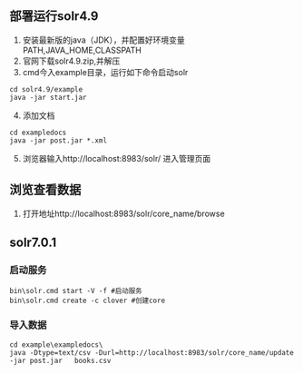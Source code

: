 ## 部署运行solr4.9
1. 安装最新版的java（JDK），并配置好环境变量PATH,JAVA_HOME,CLASSPATH
2. 官网下载solr4.9.zip,并解压
3. cmd今入example目录，运行如下命令启动solr
```
cd solr4.9/example
java -jar start.jar
```
4. 添加文档
```
cd exampledocs
java -jar post.jar *.xml
```
5. 浏览器输入http://localhost:8983/solr/ 进入管理页面


## 浏览查看数据
1. 打开地址http://localhost:8983/solr/core_name/browse


## solr7.0.1
### 启动服务
```
bin\solr.cmd start -V -f #启动服务
bin\solr.cmd create -c clover #创建core
```
### 导入数据
```
cd example\exampledocs\
java -Dtype=text/csv -Durl=http://localhost:8983/solr/core_name/update  -jar post.jar   books.csv
```
